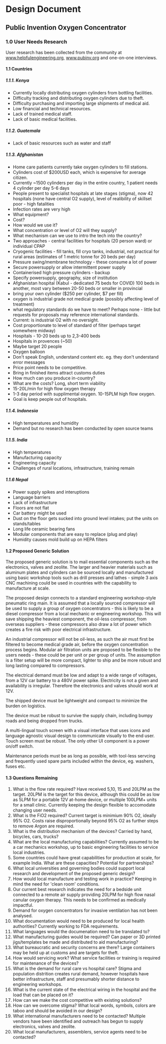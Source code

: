 # Design Document
## Public Invention Oxygen Concentrator


### 1.0 User Needs Research

User research has been collected from the community at www.helpfulengineering.org, www.pubinv.org and one-on-one interviews.

#### 1.1 Countries

##### 1.1.1. Kenya

- Currently locally distributing oxygen cylinders from bottling facilities.
- Difficulty tracking and distributing oxygen cylinders due to theft.
- Difficulty purchasing and importing large shipments of medical aid.
- Low financial and technical resources.
- Lack of trained medical staff.
- Lack of basic medical facilities.

##### 1.1.2. Guatemala
- Lack of basic resources such as water and staff

##### 1.1.3. Afghanistan
- Home care patients currently take oxygen cylinders to fill stations.
- Cylinders cost of $200USD each, which is expensive for average citizen.
- Currently ~1500 cylinders per day in the entire country, 1 patient needs 4 cylinder per day 5-6 days
- People present to specialist hospitals at late stages (stigma), now 42 hospitals (none have central O2 supply), level of realibility of skillset poor - high fatalities
- Infection rates are very high
- What equipment?
- Cost?
- How would we use it?
- What concentration or level of O2 will they supply?
- What mechanism can we use to intro the tech into the country?
- Two approaches - central facilities for hospitals (20 person ward) or individual CPAP
- Cryogenic facilities - fill tanks, fill cryo tanks, industrial, not practical for rural areas
(estimates of 1 metric tonne for 20 beds per day)
- Pressure swing/membrane technology - these consume a lot of power
- Secure powersupply or allow intermittent power supply
- Containerised high pressure cylinders - backup
- Specify powersupply, geography, size of institution
- Afghanistan hospital (Kabul - dedicated 75 beds for COVID) 100 beds in another, most vary between 20-50 beds or smaller in provincial
- bring your own cylinder ($250 per cylinder, $7 per fill)
- oxygen is industrial grade not medical grade (possibly affecting level of treatment)
- what regulatory standards do we have to meet? Perhaps none - little but requests for proposals may reference international standards.
- Current: is industrial O2 with no oversight.
- Cost proportionate to level of standard of filter (perhaps target somewhere midway)
- Hospitals - 10-20 beds up to 2,3-400 beds
- Hospitals in provences (~50)
- Maybe target 20 people
- Oxygen balloon
- Don't speak English, understand content etc. eg. they don't understand error messages
- Price point needs to be competitive.
- Bring in finished items attract customs duties
- How much can you produce in-country?
- What are the costs? Long, short term viability
- 15-20L/min for high flow oxygen therapy
- 1-3 day period with supplimental oxygen. 10-15PLM high flow oxygen.
- Goal is keep people out of hospitals.

##### 1.1.4. Indonesia
- High temperatures and humidity
- Demand but no research has been conducted by open source teams

##### 1.1.5. India
- High temperatures
- Manufacturing capacity
- Engineering capacity
- Challenges of rural locations, infrastructure, training remain

##### 1.1.6 Nepal
- Power supply spikes and interuptions
- Language barriers
- Lack of infrastructure
- Floors are not flat
- Car battery might be used
- Dust on the floor gets sucked into ground level intakes; put the units on stands/tables
- Long life ceramic bearing fans
- Modular components that are easy to replace (plug and play)
- Humidity causes mold build up on HEPA filters

#### 1.2 Proposed Generic Solution

The proposed generic solution is to mail essential components such as the electronics, valves and zeolite. The larger and heavier materials such as aluminum plates and cylinders can be sourced locally and manufactured using basic workshop tools such as drill presses and lathes - simple 3 axis CNC machining could be used in countries with the capability to manufacture at scale.

The proposed design connects to a standard engineering workshop-style pneumatic ring main. It is assumed that a locally sourced compressor will be used to supply a group of oxygen concentrators - this is likely to be a diesel compressor from a local mechanic or engineering workshop. This will save shipping the heaviest component, the oil-less compressor, from overseas suppliers - these compressors also draw a lot of power which creates a fire risk with poor electrical infrastructure.

An industrial compressor will not be oil-less, as such the air must first be filtered to become medical grade air, before the oxygen concentration process begins. Modular air filtration units are proposed to be flexible to the users needs - these could be per unit or per group of units. The assumption is a filter setup will be more compact, lighter to ship and be more robust and long lasting compared to compressors.

The electrical demand must be low and adapt to a wide range of voltages, from a 12V car battery to a 480V power spike. Electricity is not a given and availability is irregular. Therefore the electronics and valves should work at 12V.

The shipped device must be lightweight and compact to minimize the burden on logistics.

The device must be robust to survive the supply chain, including bumpy roads and being dropped from trucks.

A multi-lingual touch screen with a visual interface that uses icons and language agnostic visual design to communicate visually to the end user. Touch screen must be robust. The only other UI component is a power on/off switch.

Maintenance periods must be as long as possible, with tool-less servcing and frequently used spare parts included within the device, eg. washers, fuses etc.

#### 1.3 Questions Remaining

1. What is the flow rate required? Have received 5,10, 15 and 20LPM as the target. 20LPM is the target for this device, although this could be as low as 5LPM for a portable 12V at-home device, or multiple 100LPM+ units for a small clinic. Currently keeping the design flexible to accomodate changing user needs.
2. What is the FiO2 required? Current target is minimium 90% O2, ideally 95% O2. Costs raise disproportionally beyond 95% O2 as further steps to remove Argon are required.
3. What is the distribution mechanism of the devices? Carried by hand, bicycles, cars, trucks?
4. What are the local manufacturing capabilities? Currently assumed to be a car mechanics workshop, up to basic engineering facilities to service local industries.
5. Some countries could have great capabilities for production at scale, for example India. What are these capacities? Potential for partnerships?
6. What local universities and governing bodies could support local research and development of the proposed generic design?
7. How would local manufacture and testing work in practice? Keeping in mind the need for 'clean room' conditions.
8. Our current best research indicates the need for a bedside unit connected to a remote air supply providing 20LPM for high flow nasal canular oxygen therapy. This needs to be confirmed as medically impactful.
9. Demand for oxygen concentrators for invasive ventilation has not been analysed.
10. What documentation would need to be produced for local health authorities? Currently working to FDA requirements.
11. What languages would the documenation need to be translated to?
12. What manufacturing guides would be required? Can paper or 3D printed jigs/templates be made and distributed to aid manufacturing?
13. What bureaucratic and security concerns are there? Large containers may be held up at customs and are targets for theft.
14. How would servicing work? What service facilities or training is required for maintenance of the devices?
15. What is the demand for rural care vs hospital care? Stigma and population distrition creates rural demand, however hospitals have better infrastructure, staff and presumably shorter distance to engineering workshops.
16. What is the current state of the electrical wiring in the hospital and the load that can be placed on it?
17. How can we make the cost competitive with existing solutions?
18. How can we overcome stigma? What local words, symbols, colors are taboo and should be avoided in our design?
19. What international manufacturers need to be contacted? Multiple vendors have been identified and outreach has begun to supply electronics, valves and zeolite.
20. What local manufacturers, assemblers, service agents need to be contacted?

